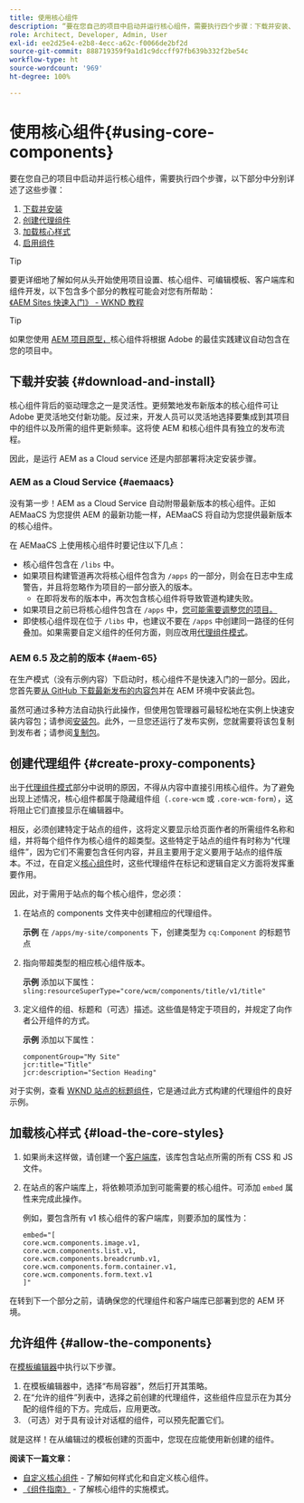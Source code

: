 ```yaml
---
title: 使用核心组件
description: “要在您自己的项目中启动并运行核心组件，需要执行四个步骤：下载并安装、创建代理组件、加载核心样式和在模板上启用组件。”
role: Architect, Developer, Admin, User
exl-id: ee2d25e4-e2b8-4ecc-a62c-f0066de2bf2d
source-git-commit: 888719359f9a1d1c9dccff97fb639b332f2be54c
workflow-type: ht
source-wordcount: '969'
ht-degree: 100%

---
```


# 使用核心组件{#using-core-components}

要在您自己的项目中启动并运行核心组件，需要执行四个步骤，以下部分中分别详述了这些步骤：

1. [下载并安装](#download-and-install)
1. [创建代理组件](#create-proxy-components)
1. [加载核心样式](#load-the-core-styles)
1. [启用组件](#allow-the-components)

>[!TIP]
>
>要更详细地了解如何从头开始使用项目设置、核心组件、可编辑模板、客户端库和组件开发，以下包含多个部分的教程可能会对您有所帮助：\
>[《AEM Sites 快速入门》 - WKND 教程](https://experienceleague.adobe.com/docs/experience-manager-learn/getting-started-wknd-tutorial-develop/overview.html)

>[!TIP]
>
>如果您使用 [AEM 项目原型，](/help/developing/archetype/overview.md)核心组件将根据 Adobe 的最佳实践建议自动包含在您的项目中。

## 下载并安装 {#download-and-install}

核心组件背后的驱动理念之一是灵活性。更频繁地发布新版本的核心组件可让 Adobe 更灵活地交付新功能。反过来，开发人员可以灵活地选择要集成到其项目中的组件以及所需的组件更新频率。这将使 AEM 和核心组件具有独立的发布流程。

因此，是运行 AEM as a Cloud service 还是内部部署将决定安装步骤。

### AEM as a Cloud Service {#aemaacs}

没有第一步！AEM as a Cloud Service 自动附带最新版本的核心组件。正如 AEMaaCS 为您提供 AEM 的最新功能一样，AEMaaCS 将自动为您提供最新版本的核心组件。

在 AEMaaCS 上使用核心组件时要记住以下几点：

* 核心组件包含在 `/libs` 中。
* 如果项目构建管道再次将核心组件包含为 `/apps` 的一部分，则会在日志中生成警告，并且将忽略作为项目的一部分嵌入的版本。
   * 在即将发布的版本中，再次包含核心组件将导致管道构建失败。
* 如果项目之前已将核心组件包含在 `/apps` 中，[您可能需要调整您的项目。](/help/developing/overview.md#via-aemaacs)
* 即使核心组件现在位于 `/libs` 中，也建议不要在 `/apps` 中创建同一路径的任何叠加。如果需要自定义组件的任何方面，则应改用[代理组件模式](/help/developing/guidelines.md#proxy-component-pattern)。

### AEM 6.5 及之前的版本 {#aem-65}

在生产模式（没有示例内容）下启动时，核心组件不是快速入门的一部分。因此，您首先要[从 GitHub 下载最新发布的内容包](https://github.com/adobe/aem-core-wcm-components/releases/latest)并在 AEM 环境中安装此包。

虽然可通过多种方法自动执行此操作，但使用包管理器可最轻松地在实例上快速安装内容包；请参阅[安装包](https://experienceleague.adobe.com/docs/experience-manager-65/administering/contentmanagement/package-manager.html#installing-packages)。此外，一旦您还运行了发布实例，您就需要将该包复制到发布者；请参阅[复制包](https://experienceleague.adobe.com/docs/experience-manager-65/administering/contentmanagement/package-manager.html#replicating-packages)。

## 创建代理组件 {#create-proxy-components}

出于[代理组件模式](/help/developing/guidelines.md#proxy-component-pattern)部分中说明的原因，不得从内容中直接引用核心组件。为了避免出现上述情况，核心组件都属于隐藏组件组（`.core-wcm` 或 `.core-wcm-form`），这将阻止它们直接显示在编辑器中。

相反，必须创建特定于站点的组件，这将定义要显示给页面作者的所需组件名称和组，并将每个组件作为核心组件的超类型。这些特定于站点的组件有时称为“代理组件”，因为它们不需要包含任何内容，并且主要用于定义要用于站点的组件版本。不过，在自定义[核心组件](/help/developing/customizing.md)时，这些代理组件在标记和逻辑自定义方面将发挥重要作用。

因此，对于需用于站点的每个核心组件，您必须：

1. 在站点的 components 文件夹中创建相应的代理组件。

   **示例**
在 `/apps/my-site/components` 下，创建类型为 `cq:Component` 的标题节点

1. 指向带超类型的相应核心组件版本。

   **示例**
添加以下属性：\
   `sling:resourceSuperType="core/wcm/components/title/v1/title"`

1. 定义组件的组、标题和（可选）描述。这些值是特定于项目的，并规定了向作者公开组件的方式。

   **示例**
添加以下属性：

   ```shell
   componentGroup="My Site"
   jcr:title="Title"  
   jcr:description="Section Heading"
   ```

对于实例，查看 [WKND 站点的标题组件](https://github.com/adobe/aem-guides-wknd/blob/master/ui.apps/src/main/content/jcr_root/apps/wknd/components/title/.content.xml)，它是通过此方式构建的代理组件的良好示例。

## 加载核心样式 {#load-the-core-styles}

1. 如果尚未这样做，请创建一个[客户端库](https://experienceleague.adobe.com/docs/experience-manager-cloud-service/implementing/developing/full-stack/clientlibs.html)，该库包含站点所需的所有 CSS 和 JS 文件。
1. 在站点的客户端库上，将依赖项添加到可能需要的核心组件。可添加 `embed` 属性来完成此操作。

   例如，要包含所有 v1 核心组件的客户端库，则要添加的属性为：

   ```shell
   embed="[  
   core.wcm.components.image.v1,  
   core.wcm.components.list.v1,  
   core.wcm.components.breadcrumb.v1,  
   core.wcm.components.form.container.v1,  
   core.wcm.components.form.text.v1  
   ]"
   ```

在转到下一个部分之前，请确保您的代理组件和客户端库已部署到您的 AEM 环境。

## 允许组件 {#allow-the-components}

在[模板编辑器](https://experienceleague.adobe.com/docs/experience-manager-cloud-service/sites/authoring/features/templates.html)中执行以下步骤。

1. 在模板编辑器中，选择“布局容器”，然后打开其策略。
1. 在“允许的组件”列表中，选择之前创建的代理组件，这些组件应显示在为其分配的组件组的下方。完成后，应用更改。
1. （可选）对于具有设计对话框的组件，可以预先配置它们。

就是这样！在从编辑过的模板创建的页面中，您现在应能使用新创建的组件。

**阅读下一篇文章：**

* [自定义核心组件](/help/developing/customizing.md) - 了解如何样式化和自定义核心组件。
* [《组件指南》](/help/developing/guidelines.md) - 了解核心组件的实施模式。
